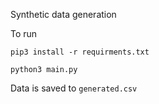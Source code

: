 Synthetic data generation

To run

`pip3 install -r requirments.txt`

`python3 main.py`

Data is saved to `generated.csv`